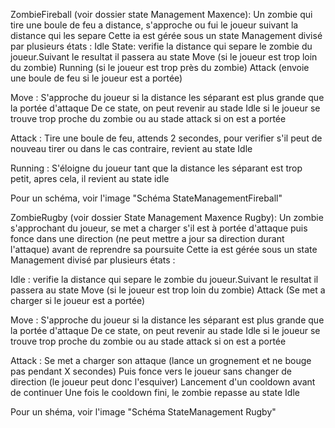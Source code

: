 ZombieFireball (voir dossier state Management Maxence):
Un zombie qui tire une boule de feu a distance, s'approche ou fui le joueur suivant la distance qui les separe
Cette ia est gérée sous un state Management divisé par plusieurs états :
Idle State:
verifie la distance qui separe le zombie du joueur.Suivant le resultat il passera au state 
Move (si le joueur est trop loin du zombie)
Running (si le joueur est trop près du zombie)
Attack (envoie une boule de feu si le joueur est a portée)

Move : 
S'approche du joueur si la distance les séparant est plus grande que la portée d'attaque
De ce state, on peut revenir au stade Idle si le joueur se trouve trop proche du zombie ou
au stade attack si on est a portée

Attack : 
Tire une boule de feu, attends 2 secondes, pour verifier s'il peut de nouveau tirer ou dans le cas contraire, revient au state Idle

Running : 
S'éloigne du joueur tant que la distance les séparant est trop petit, apres cela, il revient au state idle

Pour un schéma, voir l'image "Schéma StateManagementFireball"

ZombieRugby (voir dossier State Management Maxence Rugby):
Un zombie s'approchant du joueur, se met a charger s'il est à portée d'attaque puis fonce dans une direction (ne peut mettre a jour sa direction durant l'attaque) avant de reprendre sa poursuite 
Cette ia est gérée sous un state Management divisé par plusieurs états :

Idle :
verifie la distance qui separe le zombie du joueur.Suivant le resultat il passera au state 
Move (si le joueur est trop loin du zombie)
Attack (Se met a charger si le joueur est a portée)

Move : 
S'approche du joueur si la distance les séparant est plus grande que la portée d'attaque
De ce state, on peut revenir au stade Idle si le joueur se trouve trop proche du zombie ou
au stade attack si on est a portée

Attack :
Se met a charger son attaque (lance un grognement et ne bouge pas pendant X secondes)
Puis fonce vers le joueur sans changer de direction (le joueur peut donc l'esquiver)
Lancement d'un cooldown avant de continuer
Une fois le cooldown fini, le zombie repasse au state Idle

Pour un shéma, voir l'image "Schéma StateManagement Rugby"
